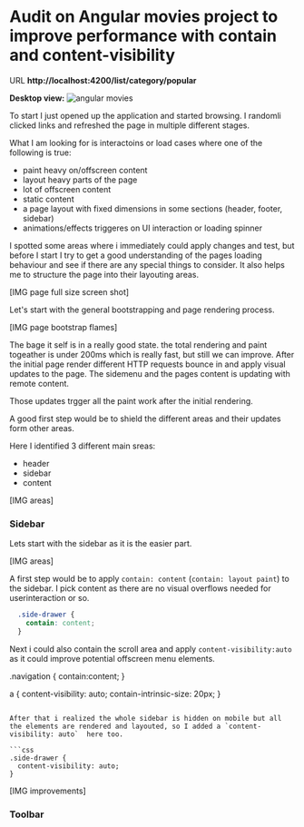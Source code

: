 # Audit on Angular movies project to improve performance with contain and content-visibility

URL
**http://localhost:4200/list/category/popular**

**Desktop view:**
![angular movies](https://user-images.githubusercontent.com/10064416/159556808-c022242e-bbe0-49c5-a1bc-3cc4e4ffc7b3.png)

To start I just opened up the application and started browsing. I randomli clicked links and refreshed the page in multiple different stages.

What I am looking for is interactoins or load cases where one of the following is true:
- paint heavy on/offscreen content
- layout heavy parts of the page
- lot of offscreen content
- static content
- a page layout with fixed dimensions in some sections (header, footer, sidebar)
- animations/effects triggeres on UI interaction or loading spinner

I spotted some areas where i immediately could apply changes and test, but before I start I try to get a good understanding of the pages loading behaviour and see if there are any special things to consider.
It also helps me to structure the page into their layouting areas.

[IMG page full size screen shot]

Let's start with the general bootstrapping and page rendering process.

[IMG page bootstrap flames]

The bage it self is in a really good state. the total rendering and paint togeather is under 200ms which is really fast, but still we can improve.
After the initial page render different HTTP requests bounce in and apply visual updates to the page. The sidemenu and the pages content is updating with remote content.

Those updates trgger all the paint work after the initial rendering.

A good first step would be to shield the different areas and their updates form other areas.

Here I identified 3 different main sreas:
- header
- sidebar
- content

[IMG areas]


### Sidebar

Lets start with the sidebar as it is the easier part.

[IMG areas]

A first step would be to apply `contain: content` (`contain: layout paint`) to the sidebar. I pick content as there are no visual overflows needed for userinteraction or so.

```css 
  .side-drawer {
    contain: content;
  }
```

Next i could also contain the scroll area and apply `content-visibility:auto` as it could improve potential offscreen menu elements.

.navigation {
  contain:content;
}

a {
  content-visibility: auto;
  contain-intrinsic-size: 20px;
}
```

After that i realized the whole sidebar is hidden on mobile but all the elements are rendered and layouted, so I added a `content-visibility: auto`  here too.

```css 
.side-drawer {
  content-visibility: auto;
}
```

[IMG improvements]

### Toolbar



